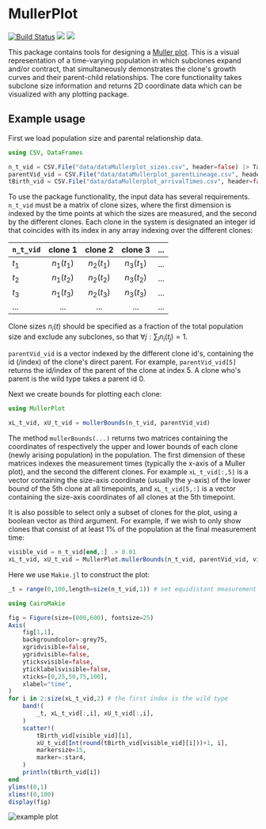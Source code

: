# MullerPlot

[![Build Status](https://github.com/natevmp/MullerPlot.jl/actions/workflows/CI.yml/badge.svg?branch=main)](https://github.com/natevmp/MullerPlot.jl/actions/workflows/CI.yml?query=branch%3Amain)
[![](https://img.shields.io/badge/docs-stable-blue.svg)](https://natevmp.github.io/MullerPlot.jl/stable)
[![](https://img.shields.io/badge/docs-dev-blue.svg)](https://natevmp.github.io/MullerPlot.jl/dev)

This package contains tools for designing a [Muller plot](https://en.wikipedia.org/wiki/Muller_plot). This is a visual representation of a time-varying population in which subclones expand and/or contract, that simultaneously demonstrates the clone's growth curves and their parent-child relationships. The core functionality takes subclone size information and returns 2D coordinate data which can be visualized with any plotting package.



## Example usage

First we load population size and parental relationship data.

```julia
using CSV, DataFrames

n_t_vid = CSV.File("data/dataMullerplot_sizes.csv", header=false) |> Tables.matrix
parentVid_vid = CSV.File("data/dataMullerplot_parentLineage.csv", header=false) |> Tables.matrix |> vec
tBirth_vid = CSV.File("data/dataMullerplot_arrivalTimes.csv", header=false) |> Tables.matrix |> vec
```

To use the package functionality, the input data has several requirements. `n_t_vid` must be a matrix of clone sizes, where the first dimension is indexed by the time points at which the sizes are measured, and the second by the different clones. Each clone in the system is designated an integer id that coincides with its index in any array indexing over the different clones:

|`n_t_vid`|  clone 1   |  clone 2   |  clone 3   | ... |
|:--- |:----------: |:----------: | :---------: |:-----:|
|$t_1$| $n_1(t_1)$ | $n_2(t_1)$ | $n_3(t_1)$ |...
|$t_2$| $n_1(t_2)$ | $n_2(t_2)$ | $n_3(t_2)$ |...
|$t_3$| $n_1(t_3)$ | $n_2(t_3)$ | $n_3(t_3)$ |...
|...| ... | ... | ... |...

Clone sizes $n_i(t)$ should be specified as a fraction of the total population size and exclude any subclones, so that $\forall j : \sum_i n_i(t_j) = 1$. 

`parentVid_vid` is a vector indexed by the different clone id's, containing the id (/index) of the clone's direct parent. For example, `parentVid_vid[5]` returns the id/index of the parent of the clone at index 5. A clone who's parent is the wild type takes a parent id 0.

Next we create bounds for plotting each clone:
```julia
using MullerPlot

xL_t_vid, xU_t_vid = mullerBounds(n_t_vid, parentVid_vid)
```

The method `mullerBounds(...)` returns two matrices containing the coordinates of respectively the upper and lower bounds of each clone (newly arising population) in the population. The first dimension of these matrices indexes the measurement times (typically the x-axis of a Muller plot), and the second the different clones. For example `xL_t_vid[:,5]` is a vector containing the size-axis coordinate (usually the y-axis) of the lower bound of the 5th clone at all timepoints, and `xL_t_vid[5,:]` is a vector containing the size-axis coordinates of all clones at the 5th timepoint.

It is also possible to select only a subset of clones for the plot, using a boolean vector as third argument. For example, if we wish to only show clones that consist of at least 1% of the population at the final measurement time:
```julia
visible_vid = n_t_vid[end,:] .> 0.01
xL_t_vid, xU_t_vid = MullerPlot.mullerBounds(n_t_vid, parentVid_vid, visible_vid)
```
Here we use `Makie.jl` to construct the plot:
```julia
_t = range(0,100,length=size(n_t_vid,1)) # set equidistant measurement times

using CairoMakie

fig = Figure(size=(800,600), fontsize=25)
Axis(
    fig[1,1],
    backgroundcolor=:grey75,
    xgridvisible=false,
    ygridvisible=false,
    yticksvisible=false,
    yticklabelsvisible=false,
    xticks=[0,25,50,75,100],
    xlabel="time",
)
for i in 2:size(xL_t_vid,2) # the first index is the wild type
    band!(
        _t, xL_t_vid[:,i], xU_t_vid[:,i],
    )
    scatter!(
        tBirth_vid[visible_vid][i],
        xU_t_vid[Int(round(tBirth_vid[visible_vid][i]))+1, i],
        markersize=15,
        marker=:star4,
    )
    println(tBirth_vid[i])
end
ylims!(0,1)
xlims!(0,100)
display(fig)
```

![example plot](../media/mullerPlotExample.png?raw=true)